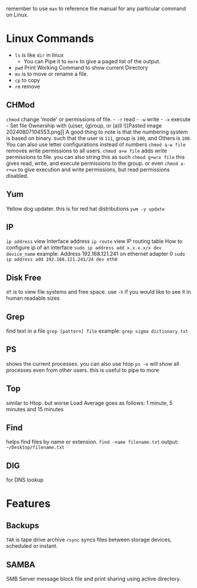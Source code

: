 remember to use `man` to reference the manual for any particular command on Linux.
# Linux Commands
- `ls` is like `dir` in linux
	- You can Pipe it to `more` to give a paged list of the output.
- `pwd` Print Working Command to show current Directory
- `mv` is to move or rename a file.
- `cp` to copy
- `rm` remove
## CHMod
`chmod` change 'mode' or permissions of file.
	- `-r` read
	- `-w` write
	- `-x` execute
	- Set file Ownership with (u)ser, (g)roup, or (a)ll
![[Pasted image 20240807104553.png]]
A good thing to note is that the numbering system is based on binary. such that the user is `111`, group is `100`, and Others is `100`.
You can also use letter configurations instead of numbers
`chmod a-w file` removes write permissions to all users.
`chmod a+w file` adds write permissions to file.
you can also string this as such `chmod g+wrx file` this gives read, write, and execute permissions to the group. or even `chmod a-r+wx` to give execution and write permissions, but read permissions disabled.
## Yum
Yellow dog updater. this is for red hat distributions
`yum -y update`
## IP
`ip address` view Interface address
`ip route` view IP routing table
How to configure ip of an interface
`sudo ip address add x.x.x.x/x dev device_name`
example:
Address 192.168.121.241 on ethernet adapter 0
`sudo ip address add 192.168.121.241/24 dev eth0`
## Disk Free
`df` is to view file systems and free space. use `-h` if you would like to see it in human readable sizes
## Grep
find text in a file
`grep [pattern] file`
example: `grep sigma dictionary.txt`
## PS
shows the current processes. you can also use htop
`ps -e` will show all processes even from other users. this is useful to pipe to more
## Top
similar to Htop. but worse
Load Average goes as follows: 1 minute, 5 minutes and 15 minutes
## Find
helps find files by name or extension.
`find -name filename.txt`
output:
`~/Desktop/filename.txt`
## DIG
for DNS lookup
# Features
## Backups
`TAR` is tape drive archive
`rsync` syncs files between storage devices, scheduled or instant.
## SAMBA
SMB Server message block
file and print sharing using active directory.